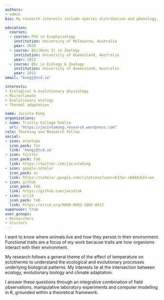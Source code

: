 ```yaml
---
authors:
- admin
bio: My research interests include species distribution and phenology, microclimates & functional trait variation.

education:
  courses:
  - course: PhD in Ecophysiology
    institution: University of Melbourne, Australia
    year: 2020
  - course: BSc(Hons I) in Zoology
    institution: University of Queensland, Australia
    year: 2013
  - course: BSc in Ecology & Zoology
    institution: University of Queensland, Australia
    year: 2012
email: "kongj@tcd.ie"

interests:
- Ecological & evolutionary physiology
- Microclimate
- Evolutionary ecology
- Thermal adaptation

name: Jacinta Kong
organizations:
- name: Trinity College Dublin
  url: "https://jacintakong.research.wordpress.com"
role: Teaching and Research Fellow
social:
- icon: envelope
  icon_pack: fas
  link: 'kongj@tcd.ie'
- icon: twitter
  icon_pack: fab
  link: https://twitter.com/jacintakong
- icon: google-scholar
  icon_pack: ai
  link: https://scholar.google.com/citations?user=637pv-sAAAAJ&hl=en
- icon: github
  icon_pack: fab
  link: https://github.com/jacintak
- icon: orcid
  icon_pack: fab
  link: https://orcid.org/0000-0002-1085-8612
superuser: true
user_groups:
- Researchers
- Visitors
---
```


I want to know where animals live and how they persist in their environment. Functional traits are a focus of my work because traits are how organisms interact with their environment.

My research follows a general theme of the effect of temperature on ectotherms to understand the ecological and evolutionary processes underlying biological patterns. My interests lie at the intersection between ecology, evolutionary biology and climate adaptation.

I answer these questions through an integrative combination of field observations, manipulative laboratory experiments and computer modelling in R, grounded within a theoretical framework. 
